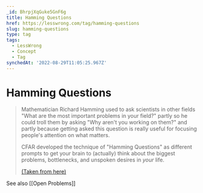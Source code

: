 ```yaml
---
_id: BhrpjXqGuke5GnF6g
title: Hamming Questions
href: https://lesswrong.com/tag/hamming-questions
slug: hamming-questions
type: tag
tags:
  - LessWrong
  - Concept
  - Tag
synchedAt: '2022-08-29T11:05:25.967Z'
---
```


# Hamming Questions

> Mathematician Richard Hamming used to ask scientists in other fields "What are the most important problems in your field?" partly so he could troll them by asking "Why aren't you working on them?" and partly because getting asked this question is really useful for focusing people's attention on what matters. 
>
> CFAR developed the technique of "Hamming Questions" as different prompts to get your brain to (actually) think about the biggest problems, bottlenecks, and unspoken desires in *your* life.
>
> [(Taken from here)](https://www.lesswrong.com/posts/rnFLc3E5Y4FP8TSGC/the-biggest-problem-in-your-life)

See also [[Open Problems]]
